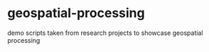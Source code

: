 # geospatial-processing
demo scripts taken from research projects to showcase geospatial processing
